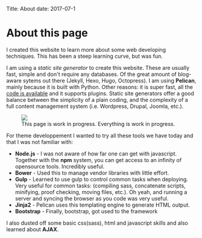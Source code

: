 Title: About
date: 2017-07-1

# About this page


I created this website to learn more about some web developing techniques. This has been a steep learning curve, but was fun.



I am using a *static site generator* to create this website. These are usually fast, simple and don't require any databases. Of the great amount of blog-aware sytems out there (Jekyll, Hexo, Hugo, Octopress). I am using **Pelican**, mainly because it is built with Python. Other reasons: it is super fast, all the [code is available](https://github.com/getpelican/pelican) and it supports plugins. Static site generators offer a good balance between the simplicity of a plain coding, and the complexity of a full content management system (i.e. Wordpress, Drupal, Joomla, etc.).

<figure class="figure text-center mx-auto">
	<img class="figure-img img-fluid" src="{filename}/images/ginseng-grow-no-bg.png">
	<div class="figure-caption">This page is work in progress. Everything is work in progress.</div>
</figure>

For theme developpement I wanted to try all these tools we have today and that I was not familiar with:

- **Node.js** - I was not aware of how far one can get with javascript. Together with the **npm** system, you can get access to an infinity of opensource tools. Incredibly useful.
- **Bower** - Used this to manage vendor libraries with little effort.
- **Gulp** - Learned to use gulp to control common tasks when deploying. Very useful for common tasks: (compiling sass, concatenate scripts, minifying, proof checking, moving files, etc.). Oh yeah, and running a server and syncing the browser as you code was very useful.
- **Jinja2** - Pelican uses this templating engine to generate HTML output.
- **Bootstrap** - Finally, bootstrap, got used to the framework

I also dusted off some basic css(sass), html and javascript skills and also learned about **AJAX**.  


